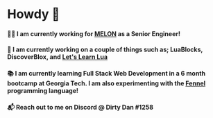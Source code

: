# Howdy 👋

#### 👨‍💻 I am currently working for [MELON](https://melonverse.com) as a Senior Engineer!

#### 🚧 I am currently working on a couple of things such as; LuaBlocks, DiscoverBlox, and [Let's Learn Lua](https://github.com/Tiny-Toad-Games)

#### 📚 I am currently learning Full Stack Web Development in a 6 month bootcamp at Georgia Tech. I am also experimenting with the [Fennel](https://fennel-lang.org/) programming language!

#### 📬 Reach out to me on Discord @ Dirty Dan #1258

<!--
**Jamtoad/jamtoad** is a ✨ _special_ ✨ repository because its `README.md` (this file) appears on your GitHub profile.

Here are some ideas to get you started:

- 🔭 I’m currently working on ...
- 🌱 I’m currently learning ...
- 👯 I’m looking to collaborate on ...
- 🤔 I’m looking for help with ...
- 💬 Ask me about ...
- 📫 How to reach me: ...
- 😄 Pronouns: ...
- ⚡ Fun fact: ...
-->
